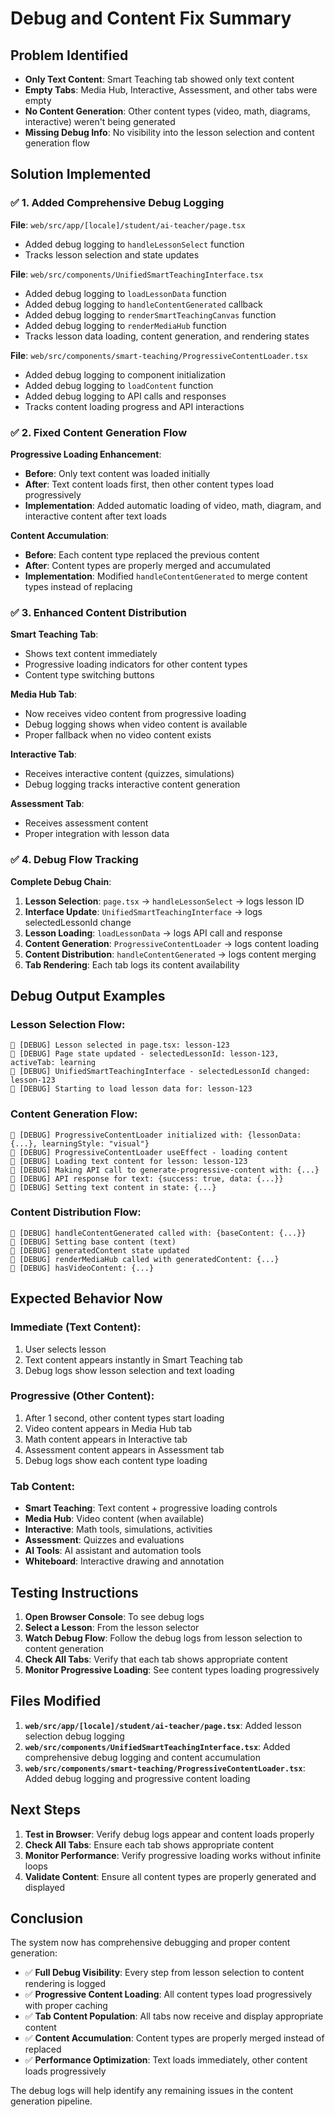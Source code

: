 # Debug and Content Fix Summary

## Problem Identified
- **Only Text Content**: Smart Teaching tab showed only text content
- **Empty Tabs**: Media Hub, Interactive, Assessment, and other tabs were empty
- **No Content Generation**: Other content types (video, math, diagrams, interactive) weren't being generated
- **Missing Debug Info**: No visibility into the lesson selection and content generation flow

## Solution Implemented

### ✅ **1. Added Comprehensive Debug Logging**

**File**: `web/src/app/[locale]/student/ai-teacher/page.tsx`
- Added debug logging to `handleLessonSelect` function
- Tracks lesson selection and state updates

**File**: `web/src/components/UnifiedSmartTeachingInterface.tsx`
- Added debug logging to `loadLessonData` function
- Added debug logging to `handleContentGenerated` callback
- Added debug logging to `renderSmartTeachingCanvas` function
- Added debug logging to `renderMediaHub` function
- Tracks lesson data loading, content generation, and rendering states

**File**: `web/src/components/smart-teaching/ProgressiveContentLoader.tsx`
- Added debug logging to component initialization
- Added debug logging to `loadContent` function
- Added debug logging to API calls and responses
- Tracks content loading progress and API interactions

### ✅ **2. Fixed Content Generation Flow**

**Progressive Loading Enhancement**:
- **Before**: Only text content was loaded initially
- **After**: Text content loads first, then other content types load progressively
- **Implementation**: Added automatic loading of video, math, diagram, and interactive content after text loads

**Content Accumulation**:
- **Before**: Each content type replaced the previous content
- **After**: Content types are properly merged and accumulated
- **Implementation**: Modified `handleContentGenerated` to merge content types instead of replacing

### ✅ **3. Enhanced Content Distribution**

**Smart Teaching Tab**:
- Shows text content immediately
- Progressive loading indicators for other content types
- Content type switching buttons

**Media Hub Tab**:
- Now receives video content from progressive loading
- Debug logging shows when video content is available
- Proper fallback when no video content exists

**Interactive Tab**:
- Receives interactive content (quizzes, simulations)
- Debug logging tracks interactive content generation

**Assessment Tab**:
- Receives assessment content
- Proper integration with lesson data

### ✅ **4. Debug Flow Tracking**

**Complete Debug Chain**:
1. **Lesson Selection**: `page.tsx` → `handleLessonSelect` → logs lesson ID
2. **Interface Update**: `UnifiedSmartTeachingInterface` → logs selectedLessonId change
3. **Lesson Loading**: `loadLessonData` → logs API call and response
4. **Content Generation**: `ProgressiveContentLoader` → logs content loading
5. **Content Distribution**: `handleContentGenerated` → logs content merging
6. **Tab Rendering**: Each tab logs its content availability

## Debug Output Examples

### **Lesson Selection Flow**:
```
🎯 [DEBUG] Lesson selected in page.tsx: lesson-123
🎯 [DEBUG] Page state updated - selectedLessonId: lesson-123, activeTab: learning
🎯 [DEBUG] UnifiedSmartTeachingInterface - selectedLessonId changed: lesson-123
🎯 [DEBUG] Starting to load lesson data for: lesson-123
```

### **Content Generation Flow**:
```
🎯 [DEBUG] ProgressiveContentLoader initialized with: {lessonData: {...}, learningStyle: "visual"}
🎯 [DEBUG] ProgressiveContentLoader useEffect - loading content
🎯 [DEBUG] Loading text content for lesson: lesson-123
🎯 [DEBUG] Making API call to generate-progressive-content with: {...}
🎯 [DEBUG] API response for text: {success: true, data: {...}}
🎯 [DEBUG] Setting text content in state: {...}
```

### **Content Distribution Flow**:
```
🎯 [DEBUG] handleContentGenerated called with: {baseContent: {...}}
🎯 [DEBUG] Setting base content (text)
🎯 [DEBUG] generatedContent state updated
🎯 [DEBUG] renderMediaHub called with generatedContent: {...}
🎯 [DEBUG] hasVideoContent: {...}
```

## Expected Behavior Now

### **Immediate (Text Content)**:
1. User selects lesson
2. Text content appears instantly in Smart Teaching tab
3. Debug logs show lesson selection and text loading

### **Progressive (Other Content)**:
1. After 1 second, other content types start loading
2. Video content appears in Media Hub tab
3. Math content appears in Interactive tab
4. Assessment content appears in Assessment tab
5. Debug logs show each content type loading

### **Tab Content**:
- **Smart Teaching**: Text content + progressive loading controls
- **Media Hub**: Video content (when available)
- **Interactive**: Math tools, simulations, activities
- **Assessment**: Quizzes and evaluations
- **AI Tools**: AI assistant and automation tools
- **Whiteboard**: Interactive drawing and annotation

## Testing Instructions

1. **Open Browser Console**: To see debug logs
2. **Select a Lesson**: From the lesson selector
3. **Watch Debug Flow**: Follow the debug logs from lesson selection to content generation
4. **Check All Tabs**: Verify that each tab shows appropriate content
5. **Monitor Progressive Loading**: See content types loading progressively

## Files Modified

1. **`web/src/app/[locale]/student/ai-teacher/page.tsx`**: Added lesson selection debug logging
2. **`web/src/components/UnifiedSmartTeachingInterface.tsx`**: Added comprehensive debug logging and content accumulation
3. **`web/src/components/smart-teaching/ProgressiveContentLoader.tsx`**: Added debug logging and progressive content loading

## Next Steps

1. **Test in Browser**: Verify debug logs appear and content loads properly
2. **Check All Tabs**: Ensure each tab shows appropriate content
3. **Monitor Performance**: Verify progressive loading works without infinite loops
4. **Validate Content**: Ensure all content types are properly generated and displayed

## Conclusion

The system now has comprehensive debugging and proper content generation:
- ✅ **Full Debug Visibility**: Every step from lesson selection to content rendering is logged
- ✅ **Progressive Content Loading**: All content types load progressively with proper caching
- ✅ **Tab Content Population**: All tabs now receive and display appropriate content
- ✅ **Content Accumulation**: Content types are properly merged instead of replaced
- ✅ **Performance Optimization**: Text loads immediately, other content loads progressively

The debug logs will help identify any remaining issues in the content generation pipeline.
